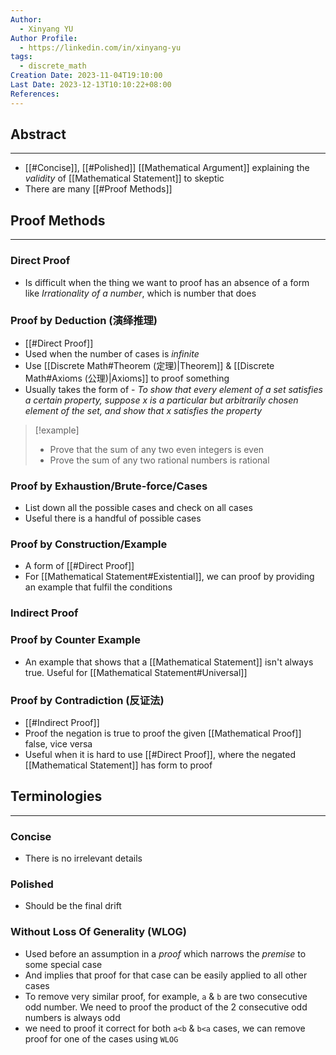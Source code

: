 ```yaml
---
Author:
  - Xinyang YU
Author Profile:
  - https://linkedin.com/in/xinyang-yu
tags:
  - discrete_math
Creation Date: 2023-11-04T19:10:00
Last Date: 2023-12-13T10:10:22+08:00
References: 
---
```

## Abstract
---
- [[#Concise]], [[#Polished]] [[Mathematical Argument]] explaining the *validity* of [[Mathematical Statement]] to skeptic
- There are many [[#Proof Methods]]

## Proof Methods
---
### Direct Proof
- Is difficult when the thing we want to proof has an absence of a form like *Irrationality of a number*, which is number that does 
### Proof by Deduction (演绎推理)
- [[#Direct Proof]]
- Used when the number of cases is *infinite*
- Use [[Discrete Math#Theorem (定理)|Theorem]] & [[Discrete Math#Axioms (公理)|Axioms]] to proof something
- Usually takes the form of - *To show that every element of a set satisfies a certain property, suppose x is a particular but arbitrarily chosen element of the set, and show that x satisfies the property*
>[!example]
>- Prove that the sum of any two even integers is even
>- Prove the sum of any two rational numbers is rational
### Proof by Exhaustion/Brute-force/Cases
- List down all the possible cases and check on all cases
- Useful there is a handful of possible cases

### Proof by Construction/Example
- A form of [[#Direct Proof]]
- For [[Mathematical Statement#Existential]], we can proof by providing an example that fulfil the conditions
### Indirect Proof

### Proof by Counter Example
- An example that shows that a [[Mathematical Statement]] isn't always true. Useful for [[Mathematical Statement#Universal]]

### Proof by Contradiction (反证法)
- [[#Indirect Proof]]
- Proof the negation is true to proof the given [[Mathematical Proof]] false, vice versa
- Useful when it is hard to use [[#Direct Proof]], where the negated [[Mathematical Statement]] has form to proof

## Terminologies
---

### Concise
- There is no irrelevant details
### Polished
- Should be the final drift
### Without Loss Of Generality (WLOG)
- Used before an assumption in a *proof* which narrows the *premise* to some special case
- And implies that proof for that case can be easily applied to all other cases
- To remove very similar proof, for example, `a` & `b` are two consecutive odd number. We need to proof the product of the 2 consecutive odd numbers is always odd
- we need to proof it correct for both `a<b` & `b<a` cases, we can remove proof for one of the cases using `WLOG`